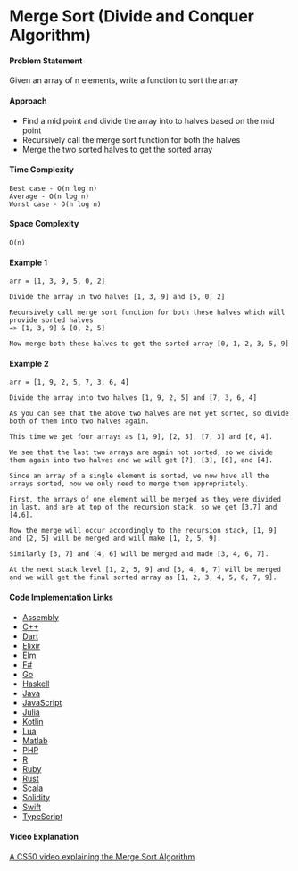 # Merge Sort (Divide and Conquer Algorithm)

#### Problem Statement

Given an array of n elements, write a function to sort the array

#### Approach

- Find a mid point and divide the array into to halves based on the mid point
- Recursively call the merge sort function for both the halves
- Merge the two sorted halves to get the sorted array

#### Time Complexity

```
Best case - O(n log n)
Average - O(n log n)
Worst case - O(n log n)
```

#### Space Complexity

`O(n)`

#### Example 1

```
arr = [1, 3, 9, 5, 0, 2]  

Divide the array in two halves [1, 3, 9] and [5, 0, 2]

Recursively call merge sort function for both these halves which will provide sorted halves
=> [1, 3, 9] & [0, 2, 5]

Now merge both these halves to get the sorted array [0, 1, 2, 3, 5, 9]
```

#### Example 2

```
arr = [1, 9, 2, 5, 7, 3, 6, 4]  

Divide the array into two halves [1, 9, 2, 5] and [7, 3, 6, 4]

As you can see that the above two halves are not yet sorted, so divide both of them into two halves again.

This time we get four arrays as [1, 9], [2, 5], [7, 3] and [6, 4].

We see that the last two arrays are again not sorted, so we divide them again into two halves and we will get [7], [3], [6], and [4].

Since an array of a single element is sorted, we now have all the arrays sorted, now we only need to merge them appropriately.

First, the arrays of one element will be merged as they were divided in last, and are at top of the recursion stack, so we get [3,7] and [4,6].

Now the merge will occur accordingly to the recursion stack, [1, 9] and [2, 5] will be merged and will make [1, 2, 5, 9].

Similarly [3, 7] and [4, 6] will be merged and made [3, 4, 6, 7].

At the next stack level [1, 2, 5, 9] and [3, 4, 6, 7] will be merged and we will get the final sorted array as [1, 2, 3, 4, 5, 6, 7, 9].
```

#### Code Implementation Links

- [Assembly](https://github.com/TheAlgorithms/AArch64_Assembly/blob/main/sorters/merge_sort.s)
- [C++](https://github.com/TheAlgorithms/C-Plus-Plus/blob/master/sorting/merge_sort.cpp)
- [Dart](https://github.com/TheAlgorithms/Dart/blob/master/sort/merge_sort.dart)
- [Elixir](https://github.com/TheAlgorithms/Elixir/blob/master/lib/sorting/merge_sort.ex)
- [Elm](https://github.com/TheAlgorithms/Elm/blob/master/src/Sorting/MergeSort.elm)
- [F#](https://github.com/TheAlgorithms/F-Sharp/blob/main/Algorithms/Sort/Merge_Sort.fs)
- [Go](https://github.com/TheAlgorithms/Go/blob/master/sort/mergesort.go)
- [Haskell](https://github.com/TheAlgorithms/Haskell/blob/master/src/Sorts/MergeSort.hs)
- [Java](https://github.com/TheAlgorithms/Java/blob/master/src/main/java/com/thealgorithms/sorts/MergeSort.java)
- [JavaScript](https://github.com/TheAlgorithms/JavaScript/blob/master/Sorts/MergeSort.js)
- [Julia](https://github.com/TheAlgorithms/Julia/blob/main/src/sorts/merge_sort.jl)
- [Kotlin](https://github.com/TheAlgorithms/Kotlin/blob/master/src/main/kotlin/sort/MergeSort.kt)
- [Lua](https://github.com/TheAlgorithms/Lua/blob/main/src/sorting/mergesort.lua)
- [Matlab](https://github.com/TheAlgorithms/MATLAB-Octave/blob/master/algorithms/sorting/merge_sort.m)
- [PHP](https://github.com/TheAlgorithms/PHP/blob/master/Sorting/MergeSort.php)
- [R](https://github.com/TheAlgorithms/R/blob/master/sorting_algorithms/merge_sort.r)
- [Ruby](https://github.com/TheAlgorithms/Ruby/blob/master/sorting/merge_sort.rb)
- [Rust](https://github.com/TheAlgorithms/Rust/blob/master/src/sorting/merge_sort.rs)
- [Scala](https://github.com/TheAlgorithms/Scala/blob/master/src/main/scala/Sort/MergeSort.scala)
- [Solidity](https://github.com/TheAlgorithms/Solidity/blob/main/src/Sorts/MergeSort.sol)
- [Swift](https://github.com/TheAlgorithms/Swift/blob/master/sorts/MergeSort.swift)
- [TypeScript](https://github.com/TheAlgorithms/TypeScript/blob/master/sorts/merge_sort.ts)

#### Video Explanation

[A CS50 video explaining the Merge Sort Algorithm](https://www.youtube.com/watch?v=EeQ8pwjQxTM)
